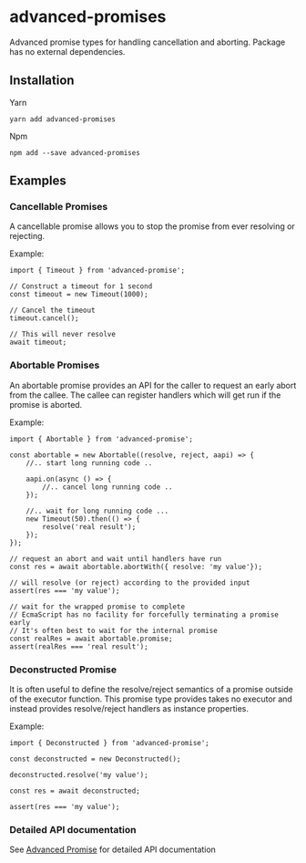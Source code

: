 # advanced-promises
Advanced promise types for handling cancellation and aborting.
Package has no external dependencies.

## Installation

Yarn

```shell script
yarn add advanced-promises
```

Npm

```shell script
npm add --save advanced-promises
```

## Examples

### Cancellable Promises
A cancellable promise allows you to stop the promise from ever resolving or rejecting.

Example:
        
    import { Timeout } from 'advanced-promise';
        
    // Construct a timeout for 1 second
    const timeout = new Timeout(1000);
    
    // Cancel the timeout
    timeout.cancel();
    
    // This will never resolve
    await timeout;  

### Abortable Promises
An abortable promise provides an API for the caller to request an early abort from the callee.
The callee can register handlers which will get run if the promise is aborted.

Example:

    import { Abortable } from 'advanced-promise';

    const abortable = new Abortable((resolve, reject, aapi) => {
        //.. start long running code ..
        
        aapi.on(async () => {
            //.. cancel long running code ..
        });
        
        //.. wait for long running code ...
        new Timeout(50).then(() => {
            resolve('real result');
        });
    });
    
    // request an abort and wait until handlers have run
    const res = await abortable.abortWith({ resolve: 'my value'});
    
    // will resolve (or reject) according to the provided input
    assert(res === 'my value');
    
    // wait for the wrapped promise to complete
    // EcmaScript has no facility for forcefully terminating a promise early
    // It's often best to wait for the internal promise
    const realRes = await abortable.promise;
    assert(realRes === 'real result');

### Deconstructed Promise
It is often useful to define the resolve/reject semantics of a promise outside of the executor function.
This promise type provides takes no executor and instead provides resolve/reject handlers as instance properties.

Example:

    import { Deconstructed } from 'advanced-promise';

    const deconstructed = new Deconstructed();
    
    deconstructed.resolve('my value');
    
    const res = await deconstructed;
    
    assert(res === 'my value');

### Detailed API documentation
See [Advanced Promise](https://whenderson.github.io/advanced-promise/) for detailed API documentation